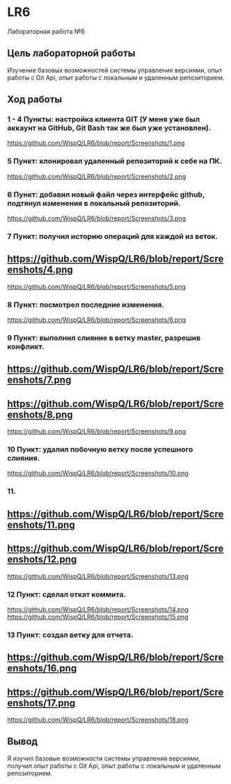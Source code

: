 # LR6
Лабораторная работа №6

## Цель лабораторной работы
Изучение базовых возможностей системы управления версиями, опыт работы с Git Api, опыт работы с локальным и удаленным репозиторием. 

## Ход работы

### 1 - 4 Пункты: настройка клиента GIT (У меня уже был аккаунт на GitHub, Git Bash так же был уже установлен).
https://github.com/WispQ/LR6/blob/report/Screenshots/1.png

### 5 Пункт: клонировал удаленный репозиторий к себе на ПК.
https://github.com/WispQ/LR6/blob/report/Screenshots/2.png

### 6 Пункт: добавил новый файл через интерфейс github, подтянул изменения в локальный репозиторий.
https://github.com/WispQ/LR6/blob/report/Screenshots/3.png

### 7 Пункт: получил историю операций для каждой из веток.
https://github.com/WispQ/LR6/blob/report/Screenshots/4.png
-----
https://github.com/WispQ/LR6/blob/report/Screenshots/5.png

### 8 Пункт: посмотрел последние изменения.
https://github.com/WispQ/LR6/blob/report/Screenshots/6.png

### 9 Пункт: выполнил слияние в ветку master, разрешив конфликт.
https://github.com/WispQ/LR6/blob/report/Screenshots/7.png
-----
https://github.com/WispQ/LR6/blob/report/Screenshots/8.png
-----
https://github.com/WispQ/LR6/blob/report/Screenshots/9.png

### 10 Пункт: удалил побочную ветку после успешного слияния.
https://github.com/WispQ/LR6/blob/report/Screenshots/10.png

### 11.
https://github.com/WispQ/LR6/blob/report/Screenshots/11.png
-----
https://github.com/WispQ/LR6/blob/report/Screenshots/12.png
-----
https://github.com/WispQ/LR6/blob/report/Screenshots/13.png

### 12 Пункт: сделал откат коммита.
https://github.com/WispQ/LR6/blob/report/Screenshots/14.png
https://github.com/WispQ/LR6/blob/report/Screenshots/15.png

### 13 Пункт: создал ветку для отчета.
https://github.com/WispQ/LR6/blob/report/Screenshots/16.png
-----
https://github.com/WispQ/LR6/blob/report/Screenshots/17.png
-----
https://github.com/WispQ/LR6/blob/report/Screenshots/18.png

## Вывод
Я изучил базовые возможности системы управления версиями, получил опыт работы с Git Api, опыт работы с локальным и удаленным репозиторием. 